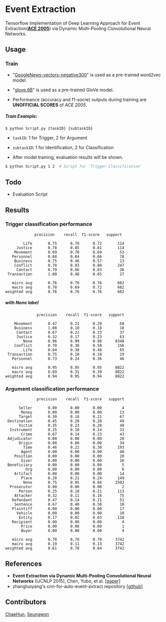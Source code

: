 # Event Extraction

Tensorflow Implementation of Deep Learning Approach for  Event Extraction([**ACE 2005**](https://catalog.ldc.upenn.edu/LDC2006T06)) via Dynamic Multi-Pooling Convolutional Neural Networks.

## Usage

### Train

* "[GoogleNews-vectors-negative300](https://code.google.com/archive/p/word2vec/)" is used as a pre-trained word2vec model.

* "[glove.6B](https://nlp.stanford.edu/projects/glove/)" is used as a pre-trained GloVe model.

* Performance (accuracy and f1-socre) outputs during training are **UNOFFICIAL SCORES** of *ACE 2005*. 

##### Train Example:
```bash
$ python Script.py {taskID} {subtaskID}
```
* `taskID`: 1 for Trigger, 2 for Argument

* `subtaskID`: 1 for Identification, 2 for Classification

* After model training, evaluation results will be shown.

```bash
$ python Script.py 1 2  # Script for `Trigger Classification`
```

## Todo 

- Evaluation Script

## Results

### Trigger classification performance

```
             precision    recall  f1-score   support

        Life       0.75      0.70      0.72       114
     Justice       0.78      0.85      0.81       114
    Movement       0.69      0.70      0.69        53
   Personnel       0.68      0.64      0.66        78
    Business       0.75      0.46      0.57        13
    Conflict       0.78      0.83      0.80       247
     Contact       0.79      0.86      0.83        36
 Transaction       1.00      0.48      0.65        27

   micro avg       0.76      0.76      0.76       682
   macro avg       0.78      0.69      0.72       682
weighted avg       0.76      0.76      0.76       682
```

##### with None label
```
              precision    recall  f1-score   support

    Movement       0.47      0.21      0.29        68
    Business       1.00      0.10      0.18        10
     Contact       0.67      0.22      0.33        37
     Justice       0.32      0.17      0.23        63
        None       0.96      0.99      0.98      8348
    Conflict       0.70      0.38      0.50       156
        Life       0.64      0.38      0.48        65
 Transaction       0.75      0.10      0.18        29
   Personnel       0.73      0.24      0.36        46

   micro avg       0.95      0.95      0.95      8822
   macro avg       0.69      0.31      0.39      8822
weighted avg       0.94      0.95      0.94      8822
```

### Argument classification performance
```
              precision    recall  f1-score   support

      Seller       0.00      0.00      0.00         4
       Money       0.00      0.00      0.00        13
      Target       0.30      0.16      0.21        67
 Destination       0.45      0.20      0.28        49
      Victim       0.35      0.23      0.28        48
  Instrument       0.25      0.10      0.14        31
       Crime       0.67      0.14      0.23        43
 Adjudicator       0.00      0.00      0.00        20
      Origin       0.00      0.00      0.00        34
        Time       0.46      0.22      0.30       193
       Agent       0.00      0.00      0.00        40
    Position       0.00      0.00      0.00        20
       Giver       0.00      0.00      0.00        16
 Beneficiary       0.00      0.00      0.00         5
         Org       0.00      0.00      0.00         6
    Artifact       0.00      0.00      0.00        14
       Place       0.28      0.21      0.24       149
        None       0.75      0.95      0.84      2593
  Prosecutor       0.00      0.00      0.00         2
      Person       0.25      0.18      0.21       113
    Attacker       0.32      0.11      0.16        75
   Defendant       0.47      0.14      0.21        51
    Sentence       0.67      0.40      0.50        10
   Plaintiff       0.00      0.00      0.00        17
     Vehicle       0.00      0.00      0.00        10
      Entity       0.17      0.02      0.03       110
   Recipient       0.00      0.00      0.00         4
       Price       0.00      0.00      0.00         1
       Buyer       0.00      0.00      0.00         4

   micro avg       0.70      0.70      0.70      3742
   macro avg       0.19      0.11      0.13      3742
weighted avg       0.61      0.70      0.64      3742
```

## References

* **Event Extraction via Dynamic Multi-Pooling Convolutional Neural Networks** (IJCNLP 2015), Chen, Yubo, et al. [[paper]](https://pdfs.semanticscholar.org/ca70/480f908ec60438e91a914c1075b9954e7834.pdf)
* zhangluoyang's cnn-for-auto-event-extract repository [[github]](https://github.com/zhangluoyang/cnn-for-auto-event-extract)


## Contributors

[ChaeHun](http://nlp.kaist.ac.kr/~ddehun), [Seungwon](http://nlp.kaist.ac.kr/~swyoon)

